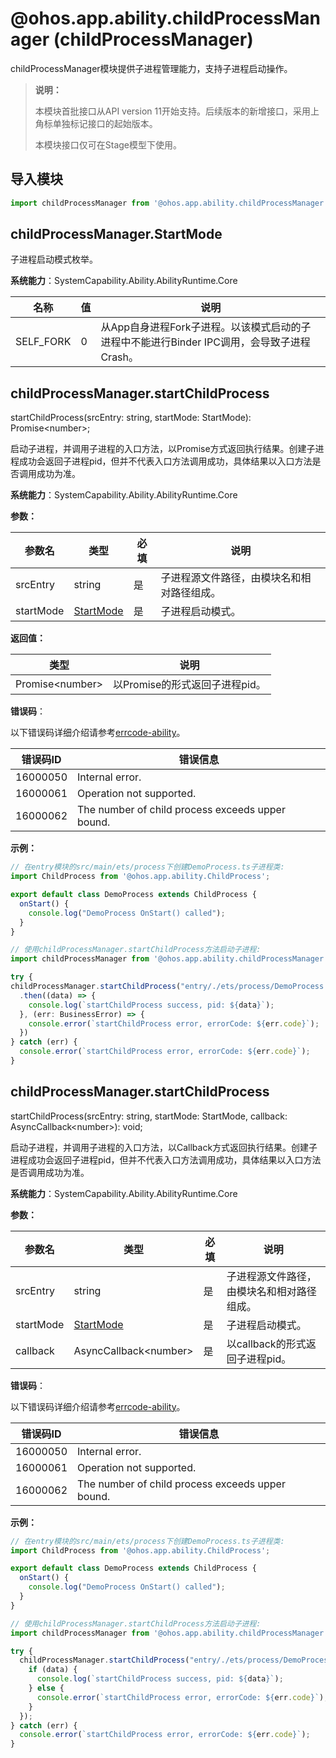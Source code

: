 # @ohos.app.ability.childProcessManager (childProcessManager)

childProcessManager模块提供子进程管理能力，支持子进程启动操作。

> **说明：**
>
> 本模块首批接口从API version 11开始支持。后续版本的新增接口，采用上角标单独标记接口的起始版本。
>
> 本模块接口仅可在Stage模型下使用。

## 导入模块

```ts
import childProcessManager from '@ohos.app.ability.childProcessManager';
```

## childProcessManager.StartMode

子进程启动模式枚举。

**系统能力**：SystemCapability.Ability.AbilityRuntime.Core

| 名称                       | 值                             | 说明                              |
| --------                     |  -----------------               |  -----------------               |
| SELF_FORK |  0   | 从App自身进程Fork子进程。以该模式启动的子进程中不能进行Binder IPC调用，会导致子进程Crash。 |

## childProcessManager.startChildProcess

startChildProcess(srcEntry: string, startMode: StartMode): Promise&lt;number&gt;;

启动子进程，并调用子进程的入口方法，以Promise方式返回执行结果。创建子进程成功会返回子进程pid，但并不代表入口方法调用成功，具体结果以入口方法是否调用成功为准。

**系统能力**：SystemCapability.Ability.AbilityRuntime.Core

**参数：**

  | 参数名 | 类型 | 必填 | 说明 |
  | -------- | -------- | -------- | -------- |
  | srcEntry | string | 是 | 子进程源文件路径，由模块名和相对路径组成。 |
  | startMode | [StartMode](#childprocessmanagerstartmode) | 是 | 子进程启动模式。 |

**返回值：**

  | 类型 | 说明 |
  | -------- | -------- |
  | Promise&lt;number&gt; | 以Promise的形式返回子进程pid。 |

**错误码**：

以下错误码详细介绍请参考[errcode-ability](../errorcodes/errorcode-ability.md)。

| 错误码ID | 错误信息 |
| ------- | -------- |
| 16000050 | Internal error. |
| 16000061  | Operation not supported. |
| 16000062  | The number of child process exceeds upper bound. |

**示例：**

```ts
// 在entry模块的src/main/ets/process下创建DemoProcess.ts子进程类:
import ChildProcess from '@ohos.app.ability.ChildProcess';

export default class DemoProcess extends ChildProcess {
  onStart() {
    console.log("DemoProcess OnStart() called");
  }
}

// 使用childProcessManager.startChildProcess方法启动子进程:
import childProcessManager from '@ohos.app.ability.childProcessManager';

try {
childProcessManager.startChildProcess("entry/./ets/process/DemoProcess.ts", childProcessManager.StartMode.SELF_FORK)
  .then((data) => {
    console.log(`startChildProcess success, pid: ${data}`);
  }, (err: BusinessError) => {
    console.error(`startChildProcess error, errorCode: ${err.code}`);
  })
} catch (err) {
  console.error(`startChildProcess error, errorCode: ${err.code}`);
}
```

## childProcessManager.startChildProcess

startChildProcess(srcEntry: string, startMode: StartMode, callback: AsyncCallback&lt;number&gt;): void;

启动子进程，并调用子进程的入口方法，以Callback方式返回执行结果。创建子进程成功会返回子进程pid，但并不代表入口方法调用成功，具体结果以入口方法是否调用成功为准。

**系统能力**：SystemCapability.Ability.AbilityRuntime.Core

**参数：**

  | 参数名 | 类型 | 必填 | 说明 |
  | -------- | -------- | -------- | -------- |
  | srcEntry | string | 是 | 子进程源文件路径，由模块名和相对路径组成。 |
  | startMode | [StartMode](#childprocessmanagerstartmode) | 是 | 子进程启动模式。 |
  | callback | AsyncCallback&lt;number&gt; | 是 | 以callback的形式返回子进程pid。 |

**错误码**：

以下错误码详细介绍请参考[errcode-ability](../errorcodes/errorcode-ability.md)。

| 错误码ID | 错误信息 |
| ------- | -------- |
| 16000050 | Internal error. |
| 16000061  | Operation not supported. |
| 16000062  | The number of child process exceeds upper bound. |

**示例：**

```ts
// 在entry模块的src/main/ets/process下创建DemoProcess.ts子进程类:
import ChildProcess from '@ohos.app.ability.ChildProcess';

export default class DemoProcess extends ChildProcess {
  onStart() {
    console.log("DemoProcess OnStart() called");
  }
}

// 使用childProcessManager.startChildProcess方法启动子进程:
import childProcessManager from '@ohos.app.ability.childProcessManager';

try {
  childProcessManager.startChildProcess("entry/./ets/process/DemoProcess.ts", childProcessManager.StartMode.SELF_FORK, (err, data) => {
    if (data) {
      console.log(`startChildProcess success, pid: ${data}`);
    } else {
      console.error(`startChildProcess error, errorCode: ${err.code}`);
    }
  });
} catch (err) {
  console.error(`startChildProcess error, errorCode: ${err.code}`);
}
```
